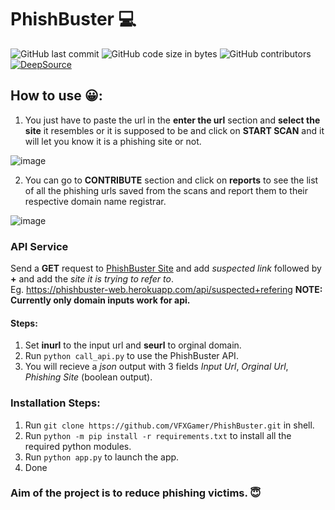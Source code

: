 # PhishBuster 💻
![GitHub last commit](https://img.shields.io/github/last-commit/VFXGamer/PhishBuster?style=for-the-badge)
![GitHub code size in bytes](https://img.shields.io/github/languages/code-size/VFXGamer/PhishBuster?style=for-the-badge)
![GitHub contributors](https://img.shields.io/github/contributors/VFXGamer/PhishBuster?style=for-the-badge)<br>
[![DeepSource](https://deepsource.io/gh/VFXGamer/PhishBuster.svg/?label=active+issues&show_trend=true)](https://deepsource.io/gh/VFXGamer/PhishBuster/?ref=repository-badge)
## How to use 😀:

1. You just have to paste the url in the **enter the url** section and **select the site** it resembles or it is supposed to be and click on **START SCAN** and it will let you know it is a phishing site or not.

![image](https://user-images.githubusercontent.com/62838631/120367512-91629100-c32e-11eb-9a91-8125c31ba186.png)


2. You can go to **CONTRIBUTE** section and click on **reports** to see the list of all the phishing urls saved from the scans and report them to their respective domain name registrar.

![image](https://user-images.githubusercontent.com/62838631/120368102-4b59fd00-c32f-11eb-978f-8dbffde01b61.png)

### API Service
Send a **GET** request to [PhishBuster Site](https://phishbuster-web.herokuapp.com/api/) and add *suspected link* followed by **+** and add the *site it is trying to refer to*.<br>
Eg. https://phishbuster-web.herokuapp.com/api/suspected+refering
**NOTE: Currently only domain inputs work for api.**
#### Steps:
1. Set **inurl** to the input url and **seurl** to orginal domain.
2. Run `python call_api.py` to use the PhishBuster API.
3. You will recieve a *json* output with 3 fields *Input Url*, *Orginal Url*, *Phishing Site* (boolean output).

### Installation Steps:
1. Run `git clone https://github.com/VFXGamer/PhishBuster.git` in shell.
2. Run `python -m pip install -r requirements.txt` to install all the required python modules.
3. Run `python app.py` to launch the app.
4. Done

### Aim of the project is to reduce phishing victims. 😇


